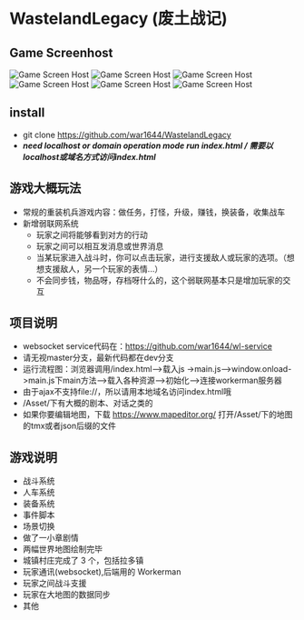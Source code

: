 WastelandLegacy (废土战记)
======
## Game Screenhost
![Game Screen Host](Asset/其他/宣传图.bmp)
![Game Screen Host](Asset/ScreenHost/1.png)
![Game Screen Host](Asset/ScreenHost/2.png)
![Game Screen Host](Asset/ScreenHost/3.png)
![Game Screen Host](Asset/ScreenHost/4.png)
![Game Screen Host](Asset/ScreenHost/5.png)

## install 
* git clone https://github.com/war1644/WastelandLegacy
* ***need localhost or domain operation mode run index.html / 需要以localhost或域名方式访问index.html***

## 游戏大概玩法
* 常规的重装机兵游戏内容：做任务，打怪，升级，赚钱，换装备，收集战车
* 新增弱联网系统
    * 玩家之间将能够看到对方的行动
    * 玩家之间可以相互发消息或世界消息
    * 当某玩家进入战斗时，你可以点击玩家，进行支援敌人或玩家的选项。（想想支援敌人，另一个玩家的表情...）
    * 不会同步钱，物品呀，存档呀什么的，这个弱联网基本只是增加玩家的交互

## 项目说明
* websocket service代码在：https://github.com/war1644/wl-service
* 请无视master分支，最新代码都在dev分支
* 运行流程图：浏览器调用/index.html-->载入js ->main.js-->window.onload->main.js下main方法-->载入各种资源-->初始化-->连接workerman服务器
* 由于ajax不支持file://，所以请用本地域名访问index.html哦
* /Asset/下有大概的剧本、对话之类的
* 如果你要编辑地图，下载 https://www.mapeditor.org/ 打开/Asset/下的地图的tmx或者json后缀的文件

## 游戏说明
* 战斗系统
* 人车系统
* 装备系统
* 事件脚本
* 场景切换
* 做了一小章剧情
* 两幅世界地图绘制完毕
* 城镇村庄完成了 3 个，包括拉多镇
* 玩家通讯(websocket),后端用的 Workerman
* 玩家之间战斗支援
* 玩家在大地图的数据同步
* 其他

